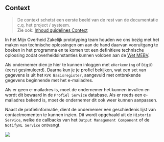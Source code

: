 ## Context

> De context schetst een eerste beeld van de rest van de documentatie c.q. het project / systeem.  
> Zie ook: [Inhoud guidelines Context](https://structurizr.com/help/documentation/context)

In het Mijn Overheid Zakelijk prototyping team houden we ons bezig met het maken van technische oplossingen om aan de hand daarvan vooruitgang te boeken in het programma en te komen tot een definitieve technische oplossing zodat overheidsinstanties kunnen voldoen aan de [Wet MEBV](https://www.digitaleoverheid.nl/overzicht-van-alle-onderwerpen/wetgeving/wet-modernisering-elektronisch-bestuurlijk-verkeer/).

Als ondernemer dien je hier te kunnen inloggen met `eHerkenning` of `DigiD` (eerst gesimuleerd). Daarna kun je je profiel bekijken, wat een set van gegevens is uit het `KVK Basisregister`, aangevuld met ontbrekende gegevens beginnende met het e-mailadres.

Als er geen e-mailadres is, moet de ondernemer het kunnen invullen en wordt dit bewaard in de `Profiel Service` database. Als er reeds een e-mailadres bekend is, moet de ondernemer dit ook weer kunnen aanpassen.

Naast de profielinformatie, dient de ondernemer een geschiedenis lijst van contactmomenten te kunnen inzien. Dit wordt opgehaald uit de `Historie Service`, welke de callbacks van het `Output Management Component` of de `NotifyNL Service` ontvangt.

![](embed:MOZAContext)
